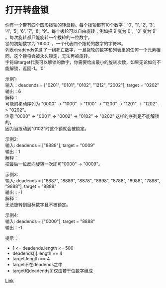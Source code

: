 <h1>打开转盘锁</h1>

你有一个带有四个圆形拨轮的转盘锁。每个拨轮都有10个数字：'0', '1', '2', '3', '4', '5', '6', '7', '8', '9'。每个拨轮可以自由旋转：例如把'9'变为'0'，'0' 变为'9' 。每次旋转都只能旋转一个拨轮的一位数字。</br>
锁的初始数字为 '0000' ，一个代表四个拨轮的数字的字符串。</br>
列表deadends包含了一组死亡数字，一旦拨轮的数字和列表里的任何一个元素相同，这个锁将会被永久锁定，无法再被旋转。</br>
字符串target代表可以解锁的数字，你需要给出最小的旋转次数，如果无论如何不能解锁，返回-1。'0'</br>

示例1:</br>
输入：deadends = ["0201", "0101", "0102", "1212", "2002"], target = "0202"</br>
输出：6</br>
解释：</br>
可能的移动序列为 "0000" -> "1000" -> "1100" -> "1200" -> "1201" -> "1202" -> "0202"。</br>
注意 "0000" -> "0001" -> "0002" -> "0102" -> "0202" 这样的序列是不能解锁的，</br>
因为当拨动到"0102"时这个锁就会被锁定。</br>

示例2:</br>
输入: deadends = ["8888"], target = "0009"</br>
输出：1</br>
解释：</br>
把最后一位反向旋转一次即可"0000" -> "0009"。</br>

示例3:</br>
输入: deadends = ["8887", "8889", "8878", "8898", "8788", "8988", "7888", "9888"], target = "8888"</br>
输出：-1</br>
解释：</br>
无法旋转到目标数字且不被锁定。</br>

示例4:</br>
输入: deadends = ["0000"], target = "8888"</br>
输出：-1</br>

提示：
- 1 <= deadends.length <= 500
- deadends[i].length == 4
- target.length == 4
- target不在deadends之中
- target和deadends[i]仅由若干位数字组成

[Link](https://leetcode-cn.com/problems/open-the-lock/)